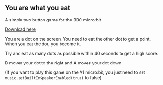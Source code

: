 

## You are what you eat

A simple two button game for the BBC micro:bit


[Download here](https://github.com/crisscrosss/you-are-what-you-eat-v1_1/archive/refs/heads/master.zip)


You are a dot on the screen. You need to eat the other dot to get a point. When you eat the dot, you become it.

Try and eat as many dots as possible within 40 seconds to get a high score.


B moves your dot to the right and A moves your dot down.


(If you want to play this game on the V1 micro:bit, 
you just need to set ``music.setBuiltInSpeakerEnabled(true)`` to false)

